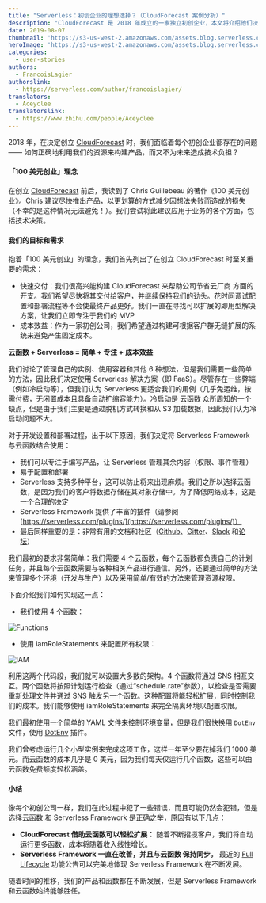 ```yaml
---
title: "Serverless：初创企业的理想选择？（CloudForecast 案例分析）"
description: "CloudForecast 是 2018 年成立的一家独立初创企业，本文将介绍他们决定选择 Serverless 的原因。"
date: 2019-08-07
thumbnail: 'https://s3-us-west-2.amazonaws.com/assets.blog.serverless.com/cloudforecast/thumbnail.png'
heroImage: 'https://s3-us-west-2.amazonaws.com/assets.blog.serverless.com/cloudforecast/header.png'
categories:
  - user-stories
authors: 
  - FrancoisLagier
authorslink:
  - https://serverless.com/author/francoislagier/
translators: 
  - Aceyclee
translatorslink: 
  - https://www.zhihu.com/people/Aceyclee
---
```


2018 年，在决定创立 [CloudForecast](https://www.cloudforecast.io/?utm_source=serverless.com&utm_medium=blog&utm_campaign=serverless) 时，我们面临着每个初创企业都存在的问题 —— 如何正确地利用我们的资源来构建产品，而又不为未来造成技术负担？

#### 「100 美元创业」理念

在创立 [CloudForecast](https://www.cloudforecast.io/?utm_source=serverless.com&utm_medium=blog&utm_campaign=serverless) 前后，我读到了 Chris Guillebeau 的著作《100 美元创业》。Chris 建议尽快推出产品，以更划算的方式减少因想法失败而造成的损失（不幸的是这种情况无法避免！）。我们尝试将此建议应用于业务的各个方面，包括技术决策。

#### 我们的目标和需求

抱着「100 美元创业」的理念，我们首先列出了在创立 CloudForecast 时至关重要的需求：

* 快速交付：我们很高兴能构建 CloudForecast 来帮助公司节省云厂商 方面的开支。我们希望尽快将其交付给客户，并继续保持我们的劲头。花时间调试配置和部署流程等不会使最终产品更好。我们一直在寻找可以扩展的即用型解决方案，让我们立即专注于我们的 MVP
* 成本效益：作为一家初创公司，我们希望通过构建可根据客户群无缝扩展的系统来避免产生固定成本。

**云函数 + Serverless = 简单 + 专注 + 成本效益**

我们讨论了管理自己的实例、使用容器和其他 6 种想法，但是我们需要一些简单的方法，因此我们决定使用 Serverless 解决方案（即 FaaS）。尽管存在一些弊端（例如冷启动等），但我们认为 Serverless 更适合我们的用例（几乎免运维，按需付费，无闲置成本且具备自动扩缩容能力）。冷启动是 云函数 众所周知的一个缺点，但是由于我们主要是通过脱机方式转换和从 S3 加载数据，因此我们认为冷启动问题不大。

对于开发设置和部署过程，出于以下原因，我们决定将 Serverless Framework 与云函数结合使用：

* 我们可以专注于编写产品，让 Serverless 管理其余内容（权限、事件管理）
* 易于配置和部署
* Serverless 支持多种平台，这可以防止将来出现麻烦。我们之所以选择云函数，是因为我们的客户将数据存储在其对象存储中。为了降低网络成本，这是一个合理的决定
* Serverless Framework 提供了丰富的插件（请参阅 [https://serverless.com/plugins/](https://serverless.com/plugins/)）
* 最后同样重要的是：非常有用的文档和社区（[Github](https://github.com/serverless/serverless)、[Gitter](https://gitter.im/serverless/serverless)、[Slack](https://serverless.com/slack) 和[论坛](https://forum.serverless.com)）

我们最初的要求非常简单：我们需要 4 个云函数，每个云函数都负责自己的计划任务，并且每个云函数需要与各种相关产品进行通信。另外，还要通过简单的方法来管理多个环境（开发与生产）以及采用简单/有效的方法来管理资源权限。

下面介绍我们如何实现这一点：

* 我们使用 4 个函数：

![Functions](https://s3-us-west-2.amazonaws.com/assets.blog.serverless.com/cloudforecast/CloudForecastFunctions.png)

* 使用 iamRoleStatements 来配置所有权限：

![IAM](https://s3-us-west-2.amazonaws.com/assets.blog.serverless.com/cloudforecast/CloudforecastIam.png)
  
利用这两个代码段，我们就可以设置大多数的架构。4 个函数将通过 SNS 相互交互。两个函数将按照计划运行检查（通过“schedule.rate”参数），以检查是否需要重新处理文件并通过 SNS 触发另一个函数。这种配置将能轻松扩展，同时控制我们的成本。我们能够使用 iamRoleStatements 来完全隔离环境以配置权限。

我们最初使用一个简单的 YAML 文件来控制环境变量，但是我们很快换用 `DotEnv` 文件，使用 [DotEnv](https://serverless.com/plugins/serverless-dotenv-plugin/) 插件。

我们曾考虑运行几个小型实例来完成这项工作，这样一年至少要花掉我们 1000 美元。而云函数的成本几乎是 0 美元，因为我们每天仅运行几个函数，这些可以由云函数免费额度轻松涵盖。

#### 小结

像每个初创公司一样，我们在此过程中犯了一些错误，而且可能仍然会犯错，但是选择云函数 和 Serverless Framework 是正确之举，原因有以下几点：

* **CloudForecast 借助云函数可以轻松扩展：** 随着不断招揽客户，我们将自动运行更多函数，成本将随着收入线性增长。
* **Serverless Framework 一直在改善，并且与云函数 保持同步。** 最近的 [Full Lifecycle](https://serverless.com/blog/serverless-now-full-lifecycle/) 功能公告可以完美地体现 Serverless Framework 在不断发展。

随着时间的推移，我们的产品和函数都在不断发展，但是 Serverless Framework 和云函数始终能够胜任。
